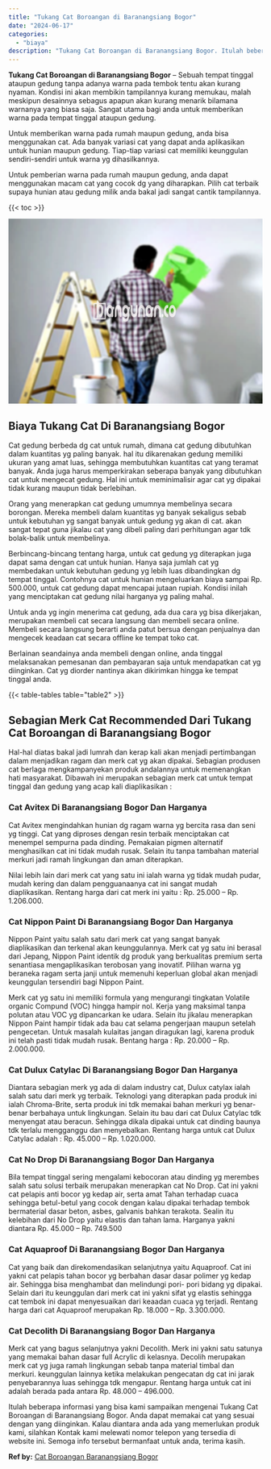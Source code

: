 ```yaml
---
title: "Tukang Cat Boroangan di Baranangsiang Bogor"
date: "2024-06-17"
categories: 
  - "biaya"
description: "Tukang Cat Boroangan di Baranangsiang Bogor. Itulah beberapa informasi yang bisa kami sampaikan mengenai Tukang Cat Boroangan di Baranangsiang Bogor. Anda da..."
---
```


**Tukang Cat Boroangan di Baranangsiang Bogor** – Sebuah tempat tinggal ataupun gedung tanpa adanya warna pada tembok tentu akan kurang nyaman. Kondisi ini akan membikin tampilannya kurang memukau, malah meskipun desainnya sebagus apapun akan kurang menarik bilamana warnanya yang biasa saja. Sangat utama bagi anda untuk memberikan warna pada tempat tinggal ataupun gedung.

Untuk memberikan warna pada rumah maupun gedung, anda bisa menggunakan cat. Ada banyak variasi cat yang dapat anda aplikasikan untuk hunian maupun gedung. Tiap-tiap variasi cat memiliki keunggulan sendiri-sendiri untuk warna yg dihasilkannya.

Untuk pemberian warna pada rumah maupun gedung, anda dapat menggunakan macam cat yang cocok dg yang diharapkan. Pilih cat terbaik supaya hunian atau gedung milik anda bakal jadi sangat cantik tampilannya.

{{< toc >}}

![](/images/jasa-cat-murah01.png)

## Biaya Tukang Cat Di Baranangsiang Bogor

Cat gedung berbeda dg cat untuk rumah, dimana cat gedung dibutuhkan dalam kuantitas yg paling banyak. hal itu dikarenakan gedung memiliki ukuran yang amat luas, sehingga membutuhkan kuantitas cat yang teramat banyak. Anda juga harus memperkirakan seberapa banyak yang dibutuhkan cat untuk mengecat gedung. Hal ini untuk meminimalisir agar cat yg dipakai tidak kurang maupun tidak berlebihan.

Orang yang menerapkan cat gedung umumnya membelinya secara borongan. Mereka membeli dalam kuantitas yg banyak sekaligus sebab untuk kebutuhan yg sangat banyak untuk gedung yg akan di cat. akan sangat tepat guna jikalau cat yang dibeli paling dari perhitungan agar tdk bolak-balik untuk membelinya.

Berbincang-bincang tentang harga, untuk cat gedung yg diterapkan juga dapat sama dengan cat untuk hunian. Hanya saja jumlah cat yg membedakan untuk kebutuhan gedung yg lebih luas dibandingkan dg tempat tinggal. Contohnya cat untuk hunian mengeluarkan biaya sampai Rp. 500.000, untuk cat gedung dapat mencapai jutaan rupiah. Kondisi inilah yang menciptakan cat gedung nilai harganya yg paling mahal.

Untuk anda yg ingin menerima cat gedung, ada dua cara yg bisa dikerjakan, merupakan membeli cat secara langsung dan membeli secara online. Membeli secara langsung berarti anda patut bersua dengan penjualnya dan mengecek keadaan cat secara offline ke tempat toko cat.

Berlainan seandainya anda membeli dengan online, anda tinggal melaksanakan pemesanan dan pembayaran saja untuk mendapatkan cat yg diinginkan. Cat yg diorder nantinya akan dikirimkan hingga ke tempat tinggal anda.

{{< table-tables table="table2" >}}

## Sebagian Merk Cat Recommended Dari Tukang Cat Boroangan di Baranangsiang Bogor

Hal-hal diatas bakal jadi lumrah dan kerap kali akan menjadi pertimbangan dalam menjadikan ragam dan merk cat yg akan dipakai. Sebagian produsen cat berlaga mengkampanyekan produk andalannya untuk memenangkan hati masyarakat. Dibawah ini merupakan sebagian merk cat untuk tempat tinggal dan gedung yang acap kali diaplikasikan :

### Cat Avitex Di Baranangsiang Bogor Dan Harganya

Cat Avitex mengindahkan hunian dg ragam warna yg bercita rasa dan seni yg tinggi. Cat yang diproses dengan resin terbaik menciptakan cat menempel sempurna pada dinding. Pemakaian pigmen alternatif menghasilkan cat ini tidak mudah rusak. Selain itu tanpa tambahan material merkuri jadi ramah lingkungan dan aman diterapkan.

Nilai lebih lain dari merk cat yang satu ini ialah warna yg tidak mudah pudar, mudah kering dan dalam pengguanaanya cat ini sangat mudah diaplikasikan. Rentang harga dari cat merk ini yaitu : Rp. 25.000 – Rp. 1.206.000.

### Cat Nippon Paint Di Baranangsiang Bogor Dan Harganya

Nippon Paint yaitu salah satu dari merk cat yang sangat banyak diaplikasikan dan terkenal akan keunggulannya. Merk cat yg satu ini berasal dari Jepang, Nippon Paint identik dg produk yang berkualitas premium serta senantiasa mengaplikasikan terobosan yang inovatif. Pilihan warna yg beraneka ragam serta janji untuk memenuhi keperluan global akan menjadi keunggulan tersendiri bagi Nippon Paint.

Merk cat yg satu ini memiliki formula yang mengurangi tingkatan Volatile organic Compund (VOC) hingga hampir nol. Kerja yang maksimal tanpa polutan atau VOC yg dipancarkan ke udara. Selain itu jikalau menerapkan Nippon Paint hampir tidak ada bau cat selama pengerjaan maupun setelah pengecetan. Untuk masalah kulaitas jangan diragukan lagi, karena produk ini telah pasti tidak mudah rusak. Bentang harga : Rp. 20.000 – Rp. 2.000.000.

### Cat Dulux Catylac Di Baranangsiang Bogor Dan Harganya

Diantara sebagian merk yg ada di dalam industry cat, Dulux catylax ialah salah satu dari merk yg terbaik. Teknologi yang diterapkan pada produk ini ialah Chroma-Brite, serta produk ini tdk memakai bahan merkuri yg benar-benar berbahaya untuk lingkungan. Selain itu bau dari cat Dulux Catylac tdk menyengat atau beracun. Sehingga dikala dipakai untuk cat dinding baunya tdk terlalu mengganggu dan menyebalkan. Rentang harga untuk cat Dulux Catylac adalah : Rp. 45.000 – Rp. 1.020.000.

### Cat No Drop Di Baranangsiang Bogor Dan Harganya

Bila tempat tinggal sering mengalami kebocoran atau dinding yg merembes salah satu solusi terbaik merupakan menerapkan cat No Drop. Cat ini yakni cat pelapis anti bocor yg kedap air, serta amat Tahan terhadap cuaca sehingga betul-betul yang cocok dengan kalau dipakai terhadap tembok bermaterial dasar beton, asbes, galvanis bahkan terakota. Sealin itu kelebihan dari No Drop yaitu elastis dan tahan lama. Harganya yakni diantara Rp. 45.000 – Rp. 749.500

### Cat Aquaproof Di Baranangsiang Bogor Dan Harganya

Cat yang baik dan direkomendasikan selanjutnya yaitu Aquaproof. Cat ini yakni cat pelapis tahan bocor yg berbahan dasar dasar polimer yg kedap air. Sehingga bisa menghambat dan melindungi pori- pori bidang yg dipakai. Selain dari itu keunggulan dari merk cat ini yakni sifat yg elastis sehingga cat tembok ini dapat menyesuaikan dari keaadan cuaca yg terjadi. Rentang harga dari cat Aquaproof merupakan Rp. 18.000 – Rp. 3.300.000.

### Cat Decolith Di Baranangsiang Bogor Dan Harganya

Merk cat yang bagus selanjutnya yakni Decolith. Merk ini yakni satu satunya yang memakai bahan dasar full Acrylic di kelasnya. Decolih merupakan merk cat yg juga ramah lingkungan sebab tanpa material timbal dan merkuri. keunggulan lainnya ketika melakukan pengecatan dg cat ini jarak penyebarannya luas sehingga tdk mengapur. Rentang harga untuk cat ini adalah berada pada antara Rp. 48.000 – 496.000.

Itulah beberapa informasi yang bisa kami sampaikan mengenai Tukang Cat Boroangan di Baranangsiang Bogor. Anda dapat memakai cat yang sesuai dengan yang diinginkan. Kalau diantara anda ada yang memerlukan produk kami, silahkan Kontak kami melewati nomor telepon yang tersedia di website ini. Semoga info tersebut bermanfaat untuk anda, terima kasih.

**Ref by:** [Cat Boroangan Baranangsiang Bogor](https://id.wikipedia.org/wiki/Cat)
